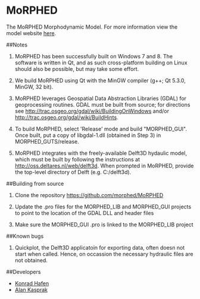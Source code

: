 MoRPHED
=================

The MoRPHED Morphodynamic Model.
For more information view the model website [here](http://morphed.joewheaton.org/).

##Notes

1. MoRPHED has been successfully built on Windows 7 and 8. The software is written in Qt, and as such cross-platform building on Linux should also be possible, but may take some effort.

2. We build MoRPHED using Qt with the MinGW compiler (g++; Qt 5.3.0, MinGW, 32 bit).

3. MoRPHED leverages Geospatial Data Abstraction Libraries (GDAL) for geoprocessing routines. GDAL must be built from source; for directions see http://trac.osgeo.org/gdal/wiki/BuildingOnWindows and/or http://trac.osgeo.org/gdal/wiki/BuildHints.

4. To build MoRPHED, select 'Release' mode and build "MORPHED_GUI". Once built, put a copy of libgdal-1.dll (obtained in Step 3) in MORPHED_GUTS/release.

5. MoRPHED integrates with the freely-available Delft3D hydaulic model, which must be built by following the instructions at http://oss.deltares.nl/web/delft3d. When prompted in MoRPHED, provide the top-level directory of Delft (e.g. C:/delft3d).

##Building from source

1. Clone the repository https://github.com/morphed/MoRPHED

2. Update the .pro files for the MORPHED_LIB and MORPHED_GUI projects to point to the location of the GDAL DLL and header files

3. Make sure the MORPHED_GUI .pro is linked to the MORPHED_LIB project

##Known bugs

1. Quickplot, the Delft3D applicatoin for exporting data, often doesn not start when called. Hence, on occassion the necessary hydraulic files are not obtained.

##Developers
* [Konrad Hafen](https://github.com/khafen74)
* [Alan Kasprak](http://www.alankasprak.org)
